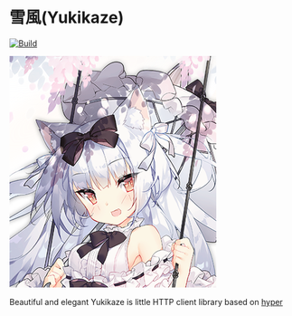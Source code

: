 # 雪風(Yukikaze)

[![Build](https://gitlab.com/Douman/yukikaze/badges/master/build.svg)](https://gitlab.com/Douman/yukikaze/pipelines)

![Yukikaze image](Yukikaze.png)

Beautiful and elegant Yukikaze is little HTTP client library based on [hyper](https://crates.io/crates/hyper)

